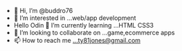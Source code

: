 - 👋 Hi, I’m @buddro76
- 👀 I’m interested in ...web/app development
- Hello Odin
🌱 I’m currently learning ...HTML CSS3
- 💞️ I’m looking to collaborate on ...game,ecommerce apps
- 📫 How to reach me ...ty81jones@gmail.com

<!---
buddro76/buddro76 is a ✨ special ✨ repository because its `README.md` (this file) appears on your GitHub profile.
You can click the Preview link to take a look at your changes.
--->
